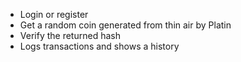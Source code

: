 * Login or register
* Get a random coin generated from thin air by Platin
* Verify the returned hash
* Logs transactions and shows a history